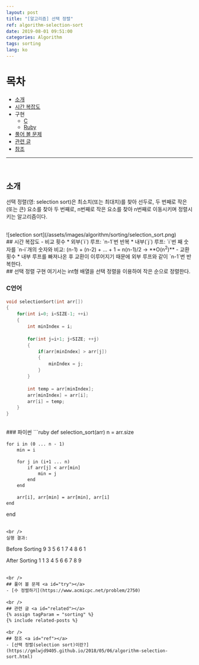 ```yaml
---
layout: post
title: "[알고리즘] 선택 정렬"
ref: algorithm-selection-sort
date: 2019-08-01 09:51:00
categories: Algorithm
tags: sorting
lang: ko
---
```


# 목차
- [소개](#concept)
- [시간 복잡도](#timecomp)
- 구현
  * [C](#c)
  * [Ruby](#ruby)
- [풀어 볼 문제](#try)
- [관련 글](#related)
- [참조](#ref)
<hr />
<br />

## 소개<a id="concept"></a>
선택 정렬(영: selection sort)은 최소치(또는 최대치)를 찾아 선두로, 두 번째로 작은(또는 큰) 요소를
찾아 두 번째로, n번째로 작은 요소를 찾아 n번째로 이동시키며 정렬시키는 알고리즘이다.


<br />
![selection sort](/assets/images/algorithm/sorting/selection_sort.png)

<br />
## 시간 복잡도 <a id="timecomp"></a>
- 비교 횟수
  * 외부(`i`) 루프: `n-1`번 반복
  * 내부(`j`) 루프: `i`번 째 숫자를 `n-i`개의 숫자와 비교: (n-1) + (n-2) + ... + 1 = n(n-1)/2 → **O(n<sup>2</sup>)**
- 교환 횟수
  * 내부 루프를 빠져나온 후 교환이 이루어지기 때문에 외부 루프와 같이 `n-1`번 반복한다.

<br />
## 선택 정렬 구현
여기서는 int형 배열을 선택 정렬을 이용하여 작은 순으로 정렬한다.

### C언어 <a id="c"></a>
```c
void selectionSort(int arr[])
{
	for(int i=0; i<SIZE-1; ++i)
	{
		int minIndex = i;

		for(int j=i+1; j<SIZE; ++j)
		{
			if(arr[minIndex] > arr[j])
			{
				minIndex = j;
			}
		}

		int temp = arr[minIndex];
		arr[minIndex] = arr[i];
		arr[i] = temp;
	}
}
```

<br />
### 파이썬 <a id="ruby"></a>
```ruby
def selection_sort(arr)
    n = arr.size

    for i in (0 ... n - 1)
        min = i

        for j in (i+1 ... n)
            if arr[j] < arr[min]
                min = j
            end
        end

        arr[i], arr[min] = arr[min], arr[i]
    end
end
```

<br />
실행 결과:
```
Before Sorting
 9  3  5  6  1  7  4  8  6  1 

After Sorting
 1  1  3  4  5  6  6  7  8  9 
```

<br />
## 풀어 볼 문제 <a id="try"></a>
- [수 정렬하기](https://www.acmicpc.net/problem/2750)

<br />
## 관련 글 <a id="related"></a>
{% assign tagParam = "sorting" %}
{% include related-posts %}

<br />
## 참조 <a id="ref"></a>
- [선택 정렬(selection sort)이란?](https://gmlwjd9405.github.io/2018/05/06/algorithm-selection-sort.html)
